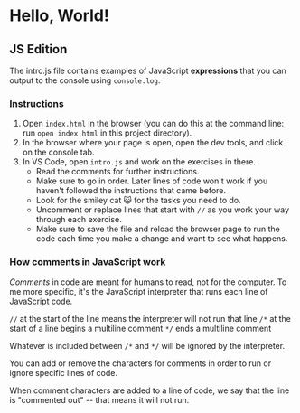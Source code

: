 # Hello, World!

## JS Edition

The intro.js file contains examples of JavaScript **expressions** that you can output to the console using `console.log`.

### Instructions

1. Open `index.html` in the browser (you can do this at the command line: run `open index.html` in this project directory).
2. In the browser where your page is open, open the dev tools, and click on the console tab.
3. In VS Code, open `intro.js` and work on the exercises in there.
   - Read the comments for further instructions.
   - Make sure to go in order. Later lines of code won't work if you haven't followed the instructions that came before.
   - Look for the smiley cat 😺 for the tasks you need to do.
   - Uncomment or replace lines that start with `//` as you work your way through each exercise.
   - Make sure to save the file and reload the browser page to run the code each time you make a change and want to see what happens.

### How comments in JavaScript work

_Comments_ in code are meant for humans to read, not for the computer. To me more specific, it's the JavaScript interpreter that runs each line of JavaScript code.

`//` at the start of the line means the interpreter will not run that line
`/*` at the start of a line begins a multiline comment
`*/` ends a multiline comment

Whatever is included between `/*` and `*/` will be ignored by the interpreter.

You can add or remove the characters for comments in order to run or ignore specific lines of code.

When comment characters are added to a line of code, we say that the line is "commented out" -- that means it will not run.

